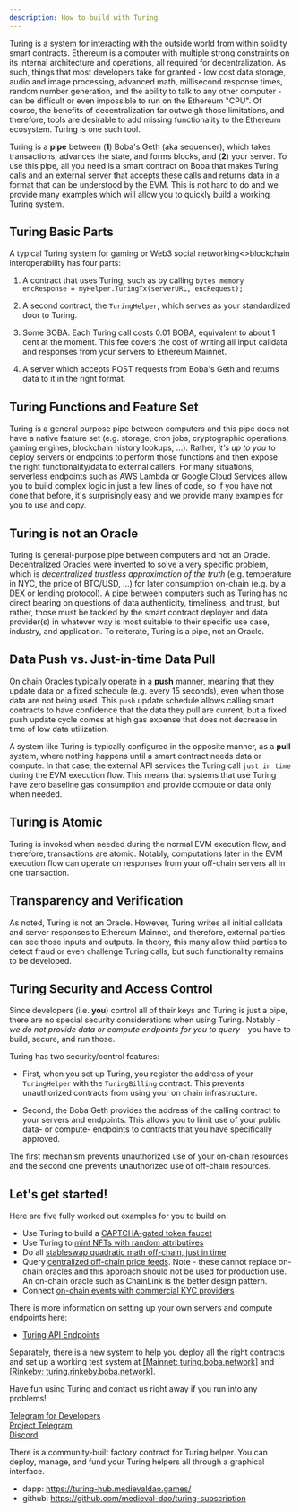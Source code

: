 ```yaml
---
description: How to build with Turing
---
```


Turing is a system for interacting with the outside world from within solidity smart contracts. Ethereum is a computer with multiple strong constraints on its internal architecture and operations, all required for decentralization. As such, things that most developers take for granted - low cost data storage, audio and image processing, advanced math, millisecond response times, random number generation, and the ability to talk to any other computer - can be difficult or even impossible to run on the Ethereum "CPU". Of course, the benefits of decentralization far outweigh those limitations, and therefore, tools are desirable to add missing functionality to the Ethereum ecosystem. Turing is one such tool.

Turing is a **pipe** between (**1**) Boba's Geth (aka sequencer), which takes transactions, advances the state, and forms blocks, and (**2**) your server. To use this pipe, all you need is a smart contract on Boba that makes Turing calls and an external server that accepts these calls and returns data in a format that can be understood by the EVM. This is not hard to do and we provide many examples which will allow you to quickly build a working Turing system. 

## Turing Basic Parts

A typical Turing system for gaming or Web3 social networking<>blockchain interoperability has four parts: 

1. A contract that uses Turing, such as by calling `bytes memory encResponse = myHelper.TuringTx(serverURL, encRequest);`   

2. A second contract, the `TuringHelper`, which serves as your standardized door to Turing.

3. Some BOBA. Each Turing call costs 0.01 BOBA, equivalent to about 1 cent at the moment. This fee covers the cost of writing all input calldata and responses from your servers to Ethereum Mainnet.

4. A server which accepts POST requests from Boba's Geth and returns data to it in the right format. 

## Turing Functions and Feature Set

Turing is a general purpose pipe between computers and this pipe does not have a native feature set (e.g. storage, cron jobs, cryptographic operations, gaming engines, blockchain history lookups, ...). Rather, _it's up to you_ to deploy servers or endpoints to perform those functions and then expose the right functionality/data to external callers. For many situations, serverless endpoints such as AWS Lambda or Google Cloud Services allow you to build complex logic in just a few lines of code, so if you have not done that before, it's surprisingly easy and we provide many examples for you to use and copy.

## **Turing is not an Oracle**

Turing is general-purpose pipe between computers and not an Oracle. Decentralized Oracles were invented to solve a very specific problem, which is _decentralized trustless approximation of the truth_ (e.g. temperature in NYC, the price of BTC/USD, ...) for later consumption on-chain (e.g. by a DEX or lending protocol). A pipe between computers such as Turing has no direct bearing on questions of data authenticity, timeliness, and trust, but rather, those must be tackled by the smart contract deployer and data provider(s) in whatever way is most suitable to their specific use case, industry, and application. To reiterate, Turing is a pipe, not an Oracle. 

## Data Push vs. Just-in-time Data Pull

On chain Oracles typically operate in a **push** manner, meaning that they update data on a fixed schedule (e.g. every 15 seconds), even when those data are not being used. This `push` update schedule allows calling smart contracts to have confidence that the data they pull are current, but a fixed push update cycle comes at high gas expense that does not decrease in time of low data utilization. 

A system like Turing is typically configured in the opposite manner, as a **pull** system, where nothing happens until a smart contract needs data or compute. In that case, the external API services the Turing call `just in time` during the EVM execution flow. This means that systems that use Turing have zero baseline gas consumption and provide compute or data only when needed. 

## Turing is Atomic

Turing is invoked when needed during the normal EVM execution flow, and therefore, transactions are atomic. Notably, computations later in the EVM execution flow can operate on responses from your off-chain servers all in one transaction.  

## Transparency and Verification 

As noted, Turing is not an Oracle. However, Turing writes all initial calldata and server responses to Ethereum Mainnet, and therefore, external parties can see those inputs and outputs. In theory, this many allow third parties to detect fraud or even challenge Turing calls, but such functionality remains to be developed.  

## Turing Security and Access Control

Since developers (i.e. **you**) control all of their keys and Turing is just a pipe, there are no special security considerations when using Turing. Notably - _we do not provide data or compute endpoints for you to query_ - you have to build, secure, and run those. 

Turing has two security/control features: 

* First, when you set up Turing, you register the address of your `TuringHelper` with the `TuringBilling` contract. This prevents unauthorized contracts from using your on chain infrastructure. 

* Second, the Boba Geth provides the address of the calling contract to your servers and endpoints. This allows you to limit use of your public data- or compute- endpoints to contracts that you have specifically approved. 

The first mechanism prevents unauthorized use of your on-chain resources and the second one prevents unauthorized use of off-chain resources.

## Let's get started!

Here are five fully worked out examples for you to build on:

* Use Turing to build a [CAPTCHA-gated token faucet](../../boba\_community/turing-captcha-faucet/README.md)
* Use Turing to [mint NFTs with random attributives](../../boba\_community/turing-monsters/README.md)
* Do all [stableswap quadratic math off-chain, just in time](../../packages/boba/turing/test/003_stable_swap.ts)
* Query [centralized off-chain price feeds](../../packages/boba/turing/test/005_lending.ts). Note - these cannot replace on-chain oracles and this approach should not be used for production use. An on-chain oracle such as ChainLink is the better design pattern.
* Connect [on-chain events with commercial KYC providers](../../boba\_community/turing-kyc/README.md) 

There is more information on setting up your own servers and compute endpoints here: 

* [Turing API Endpoints](../../packages/boba/turing/AWS\_code/AWS\_lambda\_setup.md)

Separately, there is a new system to help you deploy all the right contracts and set up a working test system at [[Mainnet: turing.boba.network]](https://turing.boba.network) and [[Rinkeby: turing.rinkeby.boba.network]](https://turing.rinkeby.boba.network). 

Have fun using Turing and contact us right away if you run into any problems! 

[Telegram for Developers](https://t.me/bobadev)\
[Project Telegram](https://t.me/bobanetwork )\
[Discord](https://discord.com/invite/YFweUKCb8a)

There is a community-built factory contract for Turing helper. You can deploy, manage, and fund your Turing helpers all through a graphical interface.

* dapp: https://turing-hub.medievaldao.games/
* github: https://github.com/medieval-dao/turing-subscription
